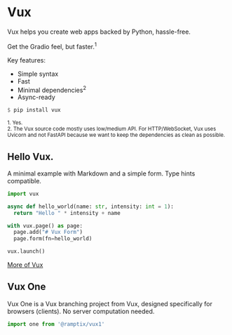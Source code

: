 # Vux

Vux helps you create web apps backed by Python, hassle-free.

Get the Gradio feel, but faster.<sup>1</sup>

Key features:
- Simple syntax
- Fast
- Minimal dependencies<sup>2</sup>
- Async-ready

```haskell
$ pip install vux
```

<sub>1. Yes.</sub><br />
<sub>2. The Vux source code mostly uses low/medium API. For HTTP/WebSocket, Vux uses Uvicorn and not FastAPI because we want to keep the dependencies as clean as possible.</sub><br />

## Hello Vux.

A minimal example with Markdown and a simple form. Type hints compatible.

```python
import vux

async def hello_world(name: str, intensity: int = 1):
  return "Hello " * intensity + name

with vux.page() as page:
  page.add("# Vux Form")
  page.form(fn=hello_world)

vux.launch()
```

[More of Vux](https://google.com)

## Vux One

Vux One is a Vux branching project from Vux, designed specifically for browsers (clients). No server computation needed.

```js
import one from '@ramptix/vux1'
```
